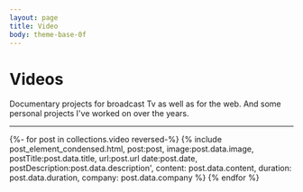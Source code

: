 ```yaml
---
layout: page
title: Video
body: theme-base-0f
---
```


# Videos
Documentary projects for broadcast Tv as well as for the web. And some personal projects I've worked on over the years.
<hr>
<!-- <ul>
{%- for post in collections.video -%}
  <li{% if page.url == post.url %} aria-current="page"{% endif %}>
   <a href="{{ post.url }}">{{ post.data.title }}</a>
  </li>
{%- endfor -%}
</ul> -->



{%- for post in collections.video reversed-%}
	{% include post_element_condensed.html, post:post, image:post.data.image, postTitle:post.data.title, url:post.url date:post.date, postDescription:post.data.description', content: post.data.content, duration: post.data.duration, company: post.data.company %} 
{% endfor %}